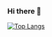 ### Hi there 👋  
[![Top Langs](https://github-readme-stats.vercel.app/api/top-langs/?username=gdgdgdrox)](https://github.com/anuraghazra/github-readme-stats)
<!--
**gdgdgdrox/gdgdgdrox** is a ✨ _special_ ✨ repository because its `README.md` (this file) appears on your GitHub profile.

Here are some ideas to get you started:

- 🔭 I’m currently working on ...
- 🌱 I’m currently learning ...
- 👯 I’m looking to collaborate on ...
- 🤔 I’m looking for help with ...
- 💬 Ask me about ...
- 📫 How to reach me: ...
- 😄 Pronouns: ...
- ⚡ Fun fact: ...
-->
